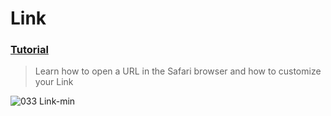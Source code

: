 # Link
 ### [Tutorial](https://designcode.io/swiftui-handbook-link)
> Learn how to open a URL in the Safari browser and how to customize your Link

![033  Link-min](https://github.com/mrgsdev/DesignCode/assets/157994617/84d05fdc-b6ac-4f7c-b456-d5b865851663)
